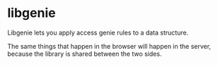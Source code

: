 # libgenie

Libgenie lets you apply access genie rules to a data structure.

The same things that happen in the browser will happen in the server, because the library is shared between the two sides.
